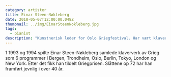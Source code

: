 ```yaml
---
category: artister
title: Einar Steen-Nøkleberg
date: 2018-05-07T12:00:00.048Z
thumbnail: ../img/EinarSteenNokleberg.jpg
tags:
  - pianist
description: "Kunstnerisk leder for Oslo Griegfestival. Har vært klaverprofessor i Hannover og i Oslo, og har vunnet Spellemansprisen i 1976 og Griegprisen i 1988."
---
```

1 1993 og 1994 spilte Einar Steen-Nøkleberg samlede klaververk av Grieg som 6 programmer i Bergen, Trondheim, Oslo, Berlin, Tokyo, London og New York. Etter det fikk han tildelt Griegprisen. Slåttene op 72 har han framført jevnlig i over 40 år.
